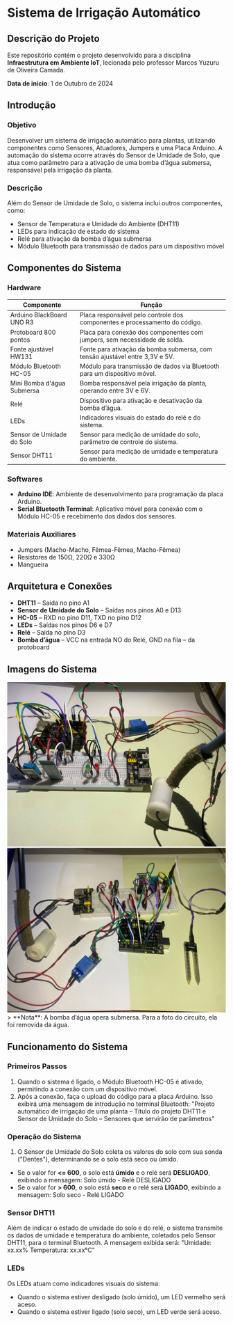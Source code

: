 # Sistema de Irrigação Automático

## Descrição do Projeto
Este repositório contém o projeto desenvolvido para a disciplina **Infraestrutura em Ambiente IoT**, lecionada pelo professor Marcos Yuzuru de Oliveira Camada. 

**Data de início**: 1 de Outubro de 2024

## Introdução

### Objetivo
Desenvolver um sistema de irrigação automático para plantas, utilizando componentes como Sensores, Atuadores, Jumpers e uma Placa Arduino. A automação do sistema ocorre através do Sensor de Umidade de Solo, que atua como parâmetro para a ativação de uma bomba d’água submersa, responsável pela irrigação da planta.

### Descrição
Além do Sensor de Umidade de Solo, o sistema inclui outros componentes, como:
- Sensor de Temperatura e Umidade do Ambiente (DHT11)
- LEDs para indicação de estado do sistema
- Relé para ativação da bomba d’água submersa
- Módulo Bluetooth para transmissão de dados para um dispositivo móvel

## Componentes do Sistema

### Hardware
| Componente               | Função                                                                                   |
|--------------------------|------------------------------------------------------------------------------------------|
| Arduino BlackBoard UNO R3| Placa responsável pelo controle dos componentes e processamento do código.               |
| Protoboard 800 pontos    | Placa para conexão dos componentes com jumpers, sem necessidade de solda.               |
| Fonte ajustável HW131    | Fonte para ativação da bomba submersa, com tensão ajustável entre 3,3V e 5V.            |
| Módulo Bluetooth HC-05   | Módulo para transmissão de dados via Bluetooth para um dispositivo móvel.               |
| Mini Bomba d'água Submersa | Bomba responsável pela irrigação da planta, operando entre 3V e 6V.                   |
| Relé                     | Dispositivo para ativação e desativação da bomba d’água.                                |
| LEDs                     | Indicadores visuais do estado do relé e do sistema.                                     |
| Sensor de Umidade do Solo| Sensor para medição de umidade do solo, parâmetro de controle do sistema.               |
| Sensor DHT11             | Sensor para medição de umidade e temperatura do ambiente.                               |

### Softwares
- **Arduino IDE**: Ambiente de desenvolvimento para programação da placa Arduino.
- **Serial Bluetooth Terminal**: Aplicativo móvel para conexão com o Módulo HC-05 e recebimento dos dados dos sensores.

### Materiais Auxiliares
- Jumpers (Macho-Macho, Fêmea-Fêmea, Macho-Fêmea)
- Resistores de 150Ω, 220Ω e 330Ω
- Mangueira

## Arquitetura e Conexões
- **DHT11** – Saída no pino A1
- **Sensor de Umidade do Solo** – Saídas nos pinos A0 e D13
- **HC-05** – RXD no pino D11, TXD no pino D12
- **LEDs** – Saídas nos pinos D6 e D7
- **Relé** – Saída no pino D3
- **Bomba d’água** – VCC na entrada NO do Relé, GND na fila – da protoboard

## Imagens do Sistema
<img src="Imagens/img1.jpg" alt="Foto do circuito eletrônico" width="700">
<img src="Imagens/img2.jpg" alt="Foto do circuito eletrônico" width="700">
> **Nota**: A bomba d’água opera submersa. Para a foto do circuito, ela foi removida da água.

## Funcionamento do Sistema

### Primeiros Passos
1. Quando o sistema é ligado, o Módulo Bluetooth HC-05 é ativado, permitindo a conexão com um dispositivo móvel.
2. Após a conexão, faça o upload do código para a placa Arduino. Isso exibirá uma mensagem de introdução no terminal Bluetooth:
"Projeto automático de irrigação de uma planta – Título do projeto
DHT11 e Sensor de Umidade do Solo – Sensores que servirão de parâmetros"

### Operação do Sistema
1. O Sensor de Umidade do Solo coleta os valores do solo com sua sonda ("Dentes"), determinando se o solo está seco ou úmido.
- Se o valor for **<= 600**, o solo está **úmido** e o relé será **DESLIGADO**, exibindo a mensagem:
  Solo úmido - Relé DESLIGADO
- Se o valor for **> 600**, o solo está **seco** e o relé será **LIGADO**, exibindo a mensagem:
  Solo seco - Relé LIGADO

### Sensor DHT11
Além de indicar o estado de umidade do solo e do relé, o sistema transmite os dados de umidade e temperatura do ambiente, coletados pelo Sensor DHT11, para o terminal Bluetooth. A mensagem exibida será:
"Umidade: xx.xx%
Temperatura: xx.xx°C"


### LEDs
Os LEDs atuam como indicadores visuais do sistema:
- Quando o sistema estiver desligado (solo úmido), um LED vermelho será aceso.
- Quando o sistema estiver ligado (solo seco), um LED verde será aceso.
